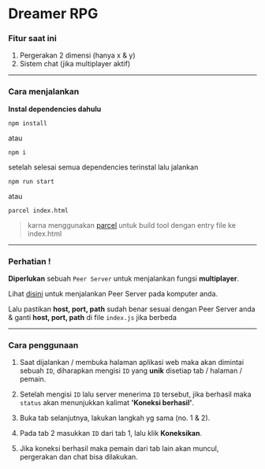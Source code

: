 # Dreamer RPG

### Fitur saat ini
1. Pergerakan 2 dimensi (hanya x & y)
2. Sistem chat (jika multiplayer aktif)

------------

### Cara menjalankan
**Instal dependencies dahulu**

`npm install`

atau

`npm i`

setelah selesai semua dependencies terinstal lalu jalankan 

`npm run start`

atau 

`parcel index.html`

> karna menggunakan [parcel](https://github.com/parcel-bundler/parcel) untuk build tool dengan entry file ke index.html

------------

###  Perhatian !

**Diperlukan** sebuah `Peer Server` untuk menjalankan fungsi **multiplayer**.

Lihat [disini](https://github.com/peers/peerjs-server) untuk menjalankan Peer Server pada komputer anda.

Lalu pastikan **host, port, path** sudah benar sesuai dengan Peer Server anda & ganti **host, port, path** di file `index.js` jika berbeda

------------

### Cara penggunaan

1. Saat dijalankan / membuka halaman aplikasi web maka akan dimintai sebuah `ID`, diharapkan mengisi `ID` yang **unik** disetiap tab / halaman / pemain.

2. Setelah mengisi `ID` lalu server menerima `ID` tersebut, jika berhasil maka `status` akan menunjukkan kalimat **'Koneksi berhasil'**.

3. Buka tab selanjutnya, lakukan langkah yg sama (no. 1 & 2).

4. Pada tab 2 masukkan `ID` dari tab 1, lalu klik **Koneksikan**.

5. Jika koneksi berhasil maka pemain dari tab lain akan muncul, pergerakan dan chat bisa dilakukan.

